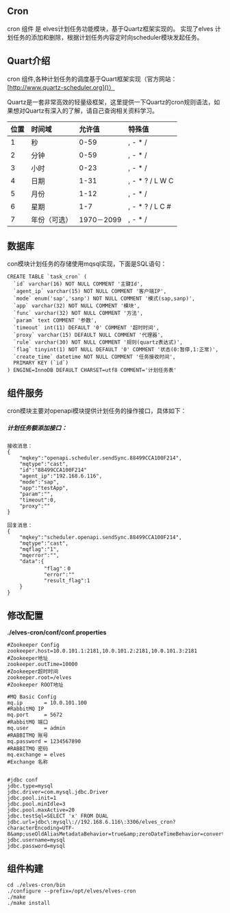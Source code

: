 ## Cron

cron 组件 是 elves计划任务功能模块，基于Quartz框架实现的。 实现了elves 计划任务的添加和删除，根据计划任务内容定时向scheduler模块发起任务。

## Quart介绍

cron 组件,各种计划任务的调度基于Quart框架实现（官方网站：[http://www.quartz-scheduler.org]()）

Quartz是一套非常高效的轻量级框架，这里提供一下Quartz的cron规则语法，如果想对Quartz有深入的了解，请自己查询相关资料学习。

| 位置 | 时间域 | 允许值 | 特殊值 |
| :--- | :--- | :--- | :--- |
| 1 | 秒 | 0-59 | , - \* / |
| 2 | 分钟 | 0-59 | , - \* / |
| 3 | 小时 | 0-23 | , - \* / |
| 4 | 日期 | 1-31 | , - \* ? / L W C |
| 5 | 月份 | 1-12 | , - \* / |
| 6 | 星期 | 1-7 | , - \* ? / L C \# |
| 7 | 年份（可选） | 1970－2099 | , - \* / |

## 数据库

con模块计划任务的存储使用mqsql实现，下面是SQL语句：

    CREATE TABLE `task_cron` (
      `id` varchar(16) NOT NULL COMMENT '主键Id',
      `agent_ip` varchar(15) NOT NULL COMMENT '客户端IP',
      `mode` enum('sap','sanp') NOT NULL COMMENT '模式(sap,sanp)',
      `app` varchar(32) NOT NULL COMMENT '模块',
      `func` varchar(32) NOT NULL COMMENT '方法',
      `param` text COMMENT '参数',
      `timeout` int(11) DEFAULT '0' COMMENT '超时时间',
      `proxy` varchar(15) DEFAULT NULL COMMENT '代理器',
      `rule` varchar(30) NOT NULL COMMENT '规则(quartz表达式)',
      `flag` tinyint(1) NOT NULL DEFAULT '0' COMMENT '状态(0:暂停,1:正常)',
      `create_time` datetime NOT NULL COMMENT '任务接收时间',
      PRIMARY KEY (`id`)
    ) ENGINE=InnoDB DEFAULT CHARSET=utf8 COMMENT='计划任务表'

## 组件服务

cron模块主要对openapi模块提供计划任务的操作接口，具体如下：

##### 计划任务额添加接口：

```
接收消息：
{
    "mqkey":"openapi.scheduler.sendSync.88499CCA100F214",
    "mqtype":"cast",
    "id":"88499CCA100F214"
    "agent_ip":"192.168.6.116",
    "mode":"sap",
    "app":"testApp",
    "param":"",
    "timeout":0,
    "proxy":""
}

回复消息：
{
    "mqkey":"scheduler.openapi.sendSync.88499CCA100F214",
    "mqtype":"cast",
    "mqflag":"1",
    "mqerror":"",
    "data":{
            "flag"：0
            "error":""
            "result_flag":1
    }
}
```

## 修改配置

**./elves-cron/conf/conf.properties**

```
#Zookeeper Config
zookeeper.host=10.0.101.1:2181,10.0.101.2:2181,10.0.101.3:2181    #Zookeeper地址
zookeeper.outTime=10000                                           #Zookeeper超时时间
zookeeper.root=/elves                                             #Zookeeper ROOT地址

#MQ Basic Config
mq.ip       = 10.0.101.100                                          #RabbitMQ IP
mq.port     = 5672                                                  #RabbitMQ 端口
mq.user     = admin                                                 #RABBITMQ 账号
mq.password = 1234567890                                            #RABBITMQ 密码                             
mq.exchange = elves                                                 #Exchange 名称


#jdbc conf
jdbc.type=mysql
jdbc.driver=com.mysql.jdbc.Driver
jdbc.pool.init=1
jdbc.pool.minIdle=3
jdbc.pool.maxActive=20
jdbc.testSql=SELECT 'x' FROM DUAL
jdbc.url=jdbc\:mysql\://192.168.6.116\:3306/elves_cron?characterEncoding=UTF-8&amp;useOldAliasMetadataBehavior=true&amp;zeroDateTimeBehavior=convertToNull
jdbc.username=mysql
jdbc.password=mysql
```

## 组件构建

```
cd ./elves-cron/bin
./configure --prefix=/opt/elves/elves-cron
./make
./make install
```

```

```



